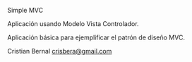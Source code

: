 Simple MVC

Aplicación usando Modelo Vista Controlador.

Aplicación básica para ejemplificar el patrón de diseño MVC.

Cristian Bernal
crisbera@gmail.com
